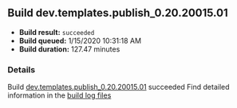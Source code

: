 ## Build dev.templates.publish_0.20.20015.01
- **Build result:** `succeeded`
- **Build queued:** 1/15/2020 10:31:18 AM
- **Build duration:** 127.47 minutes
### Details
Build [dev.templates.publish_0.20.20015.01](https://winappstudio.visualstudio.com/web/build.aspx?pcguid=a4ef43be-68ce-4195-a619-079b4d9834c2&builduri=vstfs%3a%2f%2f%2fBuild%2fBuild%2f32548) succeeded
Find detailed information in the [build log files]()
